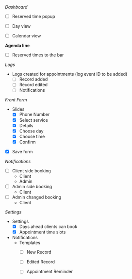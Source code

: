 
 
 *Dashboard*
- [ ] Reserved time popup

- [ ] Day view
- [ ] Calendar view




**Agenda line**
- [ ] Reserved times to the bar
 
 *Logs*
- Logs created for appointments (log event ID to be added)
    - [ ] Record added
    - [ ] Record edited
    - [ ] Notifications

*Front Form*
- Slides
    - [x] Phone Number
    - [x] Select service
    - [x] Details
    - [x] Choose day
    - [x] Choose time
    - [x] Confirm
-[x] Save form    

*Notifications*
- [ ] Client side booking
    - Client
    - Admin
- [ ] Admin side booking
    - Client
- [ ] Admin changed booking
    - Client
    
*Settings*
- Settings
    -[x] Days ahead clients can book
    -[x] Appointment time slots
- Notifications
    - Templates
        - [ ] New Record
        - [ ] Edited Record
        - [ ] Appointment Reminder  

	






